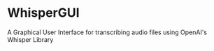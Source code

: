 # WhisperGUI
A Graphical User Interface for transcribing audio files using OpenAI's Whisper Library
